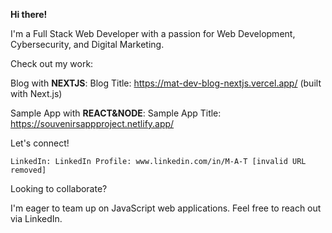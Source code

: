 **Hi there!**

I'm a Full Stack Web Developer with a passion for Web Development, Cybersecurity, and Digital Marketing. ️

Check out my work:

Blog with **NEXTJS**: Blog Title: https://mat-dev-blog-nextjs.vercel.app/ (built with Next.js)

Sample App with **REACT&NODE**: Sample App Title: https://souvenirsappproject.netlify.app/



Let's connect!

    LinkedIn: LinkedIn Profile: www.linkedin.com/in/M-A-T [invalid URL removed]

Looking to collaborate?

I'm eager to team up on JavaScript web applications. Feel free to reach out via LinkedIn.
